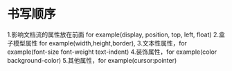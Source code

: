 #   书写顺序
1.影响文档流的属性放在前面 for example(display, position, top, left, float)
2.盒子模型属性 for example(width,height,border),
3.文本性属性，for example(font-size font-weight text-indent)
4.装饰属性，for example(color background-color)
5.其他属性，for example(cursor:pointer)